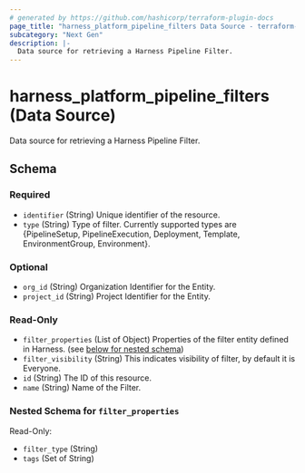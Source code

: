 ```yaml
---
# generated by https://github.com/hashicorp/terraform-plugin-docs
page_title: "harness_platform_pipeline_filters Data Source - terraform-provider-harness"
subcategory: "Next Gen"
description: |-
  Data source for retrieving a Harness Pipeline Filter.
---
```


# harness_platform_pipeline_filters (Data Source)

Data source for retrieving a Harness Pipeline Filter.



<!-- schema generated by tfplugindocs -->
## Schema

### Required

- `identifier` (String) Unique identifier of the resource.
- `type` (String) Type of filter. Currently supported types are {PipelineSetup, PipelineExecution, Deployment, Template, EnvironmentGroup, Environment}.

### Optional

- `org_id` (String) Organization Identifier for the Entity.
- `project_id` (String) Project Identifier for the Entity.

### Read-Only

- `filter_properties` (List of Object) Properties of the filter entity defined in Harness. (see [below for nested schema](#nestedatt--filter_properties))
- `filter_visibility` (String) This indicates visibility of filter, by default it is Everyone.
- `id` (String) The ID of this resource.
- `name` (String) Name of the Filter.

<a id="nestedatt--filter_properties"></a>
### Nested Schema for `filter_properties`

Read-Only:

- `filter_type` (String)
- `tags` (Set of String)


